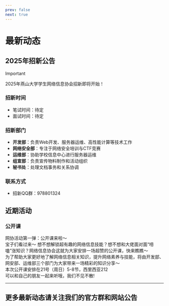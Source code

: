 ```yaml
---
prev: false
next: true
---
```


# 最新动态

## 2025年招新公告

> [!IMPORTANT]
> 2025年燕山大学学生网络信息协会招新即将开始！

### 招新时间

- 笔试时间：待定
- 面试时间：待定

### 招新部门

- **开发部**：负责Web开发、服务器运维、高性能计算等技术工作
- **网络安全部**：专注于网络安全培训与CTF竞赛
- **运维部**：协助学校信息中心进行服务器运维
- **组宣部**：负责宣传物料制作和活动组织
- **秘书处**：处理文档事务和关系协调

### 联系方式

- 招新QQ群：978801324

## 近期活动

### 公开课  

网协活动第一弹：公开课来啦～  
宝子们看过来～ 想不想解锁超有趣的网络信息技能？想不想和大佬面对面“唠嗑”涨知识？网络信息协会这就为大家安排一场超赞的公开课，快来瞧瞧～  
为了帮助大家更好地了解网络信息相关知识，提升网络素养与技能，将由开发部、网安部、运维部三个部门为大家带来一场精彩的知识分享～  
本次公开课安排在21号（周日）5-8节，西里西亚212  
可以和自己的朋友一起来听哦，我们不见不散!  

---

## 更多最新动态请关注我们的官方群和网站公告

